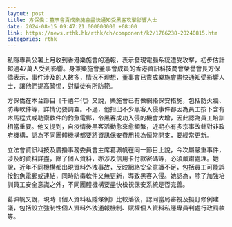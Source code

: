 ```yaml
---
layout: post
title: 方保僑：董事會責成樂施會盡快通知受黑客攻擊影響人士
date: 2024-08-15 09:47:21.000000000 +08:00
link: https://news.rthk.hk/rthk/ch/component/k2/1766238-20240815.htm
categories: rthk
---
```


私隱專員公署上月收到香港樂施會的通報，表示發現電腦系統遭受攻擊，初步估計超過47萬人受到影響。身兼樂施會董事會成員的香港資訊科技商會榮譽會長方保僑表示，事件涉及的人數多，情況不理想，董事會已責成樂施會盡快通知受影響人士，讓他們提高警惕，對騙徒有所防範。

方保僑在本台節目《千禧年代》又說，樂施會已有做網絡保安措施，包括防火牆、防毒軟件等，詳情仍要調查。不過，他指出不少黑客入侵事件都因為員工按下含有木馬程式或勒索軟件的釣魚電郵，令黑客成功入侵的機會大增，因此認為員工培訓相當重要。他又提到，自疫情後黑客活動愈來愈頻繁，近期亦有多宗事故針對非政府機構，認為不同團體機構都要將資訊保安費用視為恒常開支，要經常更新。

立法會資訊科技及廣播事務委員會主席葛珮帆在同一節目上說，今次屬嚴重事件，涉及的資料詳盡，除了個人資料，亦涉及信用卡付款密碼等，必須嚴肅處理。她說，近年不同機構都出現資料外洩事故，反映網絡安全意識不足，包括員工可能誤按釣魚電郵或連結，同時防毒軟件又無更新，導致黑客入侵。她認為，除了加強培訓員工安全意識之外，不同團體機構要盡快檢視保安系統是否完善。

葛珮帆又說，現時《個人資料私隱條例》比較落後，認同當局審視及擬訂修例建議，包括設立強制性個人資料外洩通報機制、賦權個人資料私隱專員判處行政罰款等。
